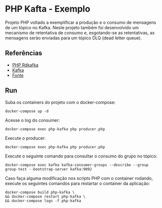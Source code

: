 # PHP Kafta - Exemplo

Projeto PHP voltado a exemplificar a produção e o consumo de mensagens de um tópico no Kafka.
Neste projeto também foi desenvolvido um mecanismo de retentativa de consumo e, esgotando-se as retentativas, as mensagens serão enviadas para um tópico DLQ (dead letter queue).

## Referências

 - [PHP Rdkafka](https://arnaud.le-blanc.net/php-rdkafka-doc/phpdoc/book.rdkafka.html)
 - [Kafka](https://kafka.apache.org/documentation)
 - [Fonte](https://www.youtube.com/watch?v=7ZrGVpExBHU)

## Run

Suba os containers do projeto com o docker-compose:

```
docker-compose up -d
```

Acesse o log do consumer:

```
docker-compose exec php-kafka php producer.php
```

Execute o producer:

```
docker-compose exec php-kafka php producer.php
```

Execute o seguinte comando para consultar o consumo do grupo no tópico:

```
docker-compose exec kafka kafka-consumer-groups --describe --group group-test --bootstrap-server kafka:9092
```

Caso faça alguma modificação nos scripts PHP com o container rodando, execute os seguintes comandos para restartar o container da aplicação:

```
docker-compose build php-kafka \
&& docker-compose restart php-kafka \
&& docker-compose logs -f php-kafka
```
